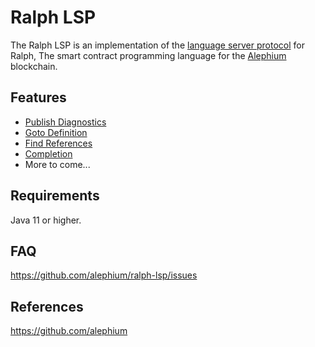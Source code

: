 # Ralph LSP

The Ralph LSP is an implementation of the [language server protocol](https://microsoft.github.io/language-server-protocol/) for Ralph, The smart contract programming language for the [Alephium](https://alephium.org/) blockchain.

## Features

* [Publish Diagnostics](https://microsoft.github.io/language-server-protocol/specifications/lsp/3.17/specification/#textDocument_publishDiagnostics)
* [Goto Definition](https://microsoft.github.io/language-server-protocol/specifications/lsp/3.17/specification/#textDocument_definition)
* [Find References](https://microsoft.github.io/language-server-protocol/specifications/lsp/3.17/specification/#textDocument_references)
* [Completion](https://microsoft.github.io/language-server-protocol/specifications/lsp/3.17/specification/#textDocument_completion)
* More to come...

## Requirements

Java 11 or higher.

## FAQ

<https://github.com/alephium/ralph-lsp/issues>

## References

<https://github.com/alephium>
